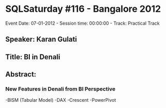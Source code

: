 # SQLSaturday #116 - Bangalore 2012
Event Date: 07-01-2012 - Session time: 00:00:00 - Track: Practical Track
## Speaker: Karan Gulati
## Title: BI in Denali
## Abstract:
### New Features in Denali from BI Perspective
-BISM (Tabular Model)
-DAX
-Crescent
-PowerPivot
